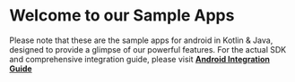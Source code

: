 # Welcome to our Sample Apps

Please note that these are the sample apps for android in Kotlin & Java, designed to provide a glimpse of our powerful features. For the actual SDK and comprehensive integration guide, please visit **[Android Integration Guide](https://docs-sdk.facia.ai/facia-android-sdk)**

